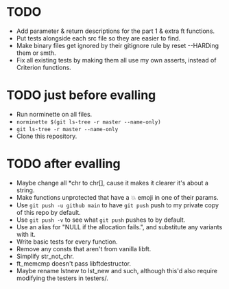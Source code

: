 # TODO
* Add parameter & return descriptions for the part 1 & extra ft functions.
* Put tests alongside each src file so they are easier to find.
* Make binary files get ignored by their gitignore rule by reset --HARDing them or smth.
* Fix all existing tests by making them all use my own asserts, instead of Criterion functions.


# TODO just before evalling
* Run norminette on all files.
* `norminette $(git ls-tree -r master --name-only)`
* `git ls-tree -r master --name-only`
* Clone this repository.


# TODO after evalling
* Maybe change all *chr to chr[], cause it makes it clearer it's about a string.
* Make functions unprotected that have a 💥 emoji in one of their params.
* Use `git push -u github main` to have `git push` push to my private copy of this repo by default.
* Use `git push -v` to see what `git push` pushes to by default.
* Use an alias for "NULL if the allocation fails.", and substitute any variants with it.
* Write basic tests for every function.
* Remove any consts that aren't from vanilla libft.
* Simplify str_not_chr.
* ft_memcmp doesn't pass libftdestructor.
* Maybe rename lstnew to lst_new and such, although this'd also require modifying the testers in testers/.
